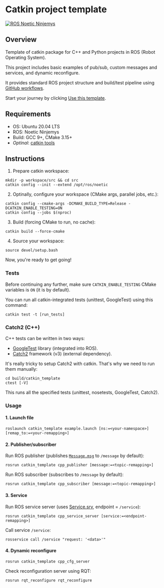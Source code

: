 # Catkin project template

[![ROS Noetic Ninjemys](https://github.com/PhD-Thesis-2024/catkin-project-template/actions/workflows/catkin.yml/badge.svg?branch=main)](https://github.com/PhD-Thesis-2024/catkin-project-template/actions/workflows/catkin.yml)

## Overview

Template of catkin package for C++ and Python projects in ROS (Robot Operating System). 

This project includes basic examples of pub/sub, custom messages and services, and dynamic reconfigure. 

It provides standard ROS project structure and build/test pipeline using [GitHub workflows](.github/workflows). 

Start your journey by clicking [Use this template](https://github.com/new?template_name=catkin-project-template&template_owner=PhD-Thesis-2024).

## Requirements

- OS: Ubuntu 20.04 LTS
- ROS: Noetic Ninjemys
- Build: GCC 9+, CMake 3.15+
- _Optinal_: [catkin tools](https://catkin-tools.readthedocs.io/en/latest/index.html)

## Instructions

1. Prepare catkin workspace:
```shell
mkdir -p workspace/src && cd src
catkin config --init --extend /opt/ros/noetic
```

2. Optinally, configure your workspace (CMake args, parallel jobs, etc.):
```shell
catkin config --cmake-args -DCMAKE_BUILD_TYPE=Release -DCATKIN_ENABLE_TESTING=ON
catkin config --jobs $(nproc)
```

3. Build (forcing CMake to run, no cache):
```shell
catkin build --force-cmake
```

4. Source your workspace:
```shell
source devel/setup.bash
```

Now, you're ready to get going!

### Tests

Before continuing any further, make sure `CATKIN_ENABLE_TESTING` CMake variables is `ON` (it is by default).

You can run all catkin-integrated tests (unittest, GoogleTest) using this command: 
```shell
catkin test -t [run_tests]
```

### Catch2 (C++)

C++ tests can be written in two ways:
- [GoogleTest](https://github.com/google/googletest) library (integrated into ROS).
- [Catch2](https://github.com/catchorg/Catch2) framework (v3) (external dependency).

It's really tricky to setup Catch2 with catkin. That's why we need to run them manually:
```shell
cd build/catkin_template
ctest [-V]
```

This runs all the specified tests (unittest, nosetests, GoogleTest, Catch2).

### Usage

#### 1. Launch file

```shell
roslaunch catkin_template example.launch [ns:=<your-namespace>] [remap_to:=<your-remapping>]
```

#### 2. Publisher/subscriber

Run ROS publisher (publishes [`Message.msg`](msg/Message.msg) to `/message` by default):
```shell
rosrun catkin_template cpp_publisher [message:=<topic-remapping>]
```

Run ROS subscriber (subscribes to `/message` by default):
```shell
rosrun catkin_template cpp_subscriber [message:=<topic-remapping>]
```

#### 3. Service

Run ROS service server (uses [Service.srv](srv/Service.srv), endpoint = `/service`):
```shell
rosrun catkin_template cpp_service_server [service:=<endpoint-remapping>]
```

Call service `/service`:
```shell
rosservice call /service "request: '<data>'"
```

#### 4. Dynamic reconfigure

```shell
rosrun catkin_template cpp_cfg_server
```

Check reconfiguration server using RQT:
```shell
rosrun rqt_reconfigure rqt_reconfigure
```
